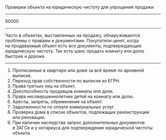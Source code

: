 Проверки объекта на&nbsp;юридическую чистоту для&nbsp;упрощения продажи

----

50000

----

Часто в&nbsp;объектах, выставленных на&nbsp;продажу, обнаруживаются проблемы с&nbsp;правами и&nbsp;документами. Покупатели ценят, когда на&nbsp;продаваемый объект есть все&nbsp;документы, подтверждающие юридическую чистоту. Так&nbsp;есть шанс продать комнату или&nbsp;долю быстрее и&nbsp;дороже.

----

1. Прописанные в&nbsp;квартире или&nbsp;доме за&nbsp;всё&nbsp;время по&nbsp;архивной выписке.
2. Переход прав собственности по&nbsp;выписке из&nbsp;ЕГРН.
3. Права третьих лиц на&nbsp;объект.
4. Дееспособность продавцов комнаты или&nbsp;доли.
5. Права несовершеннолетних детей на&nbsp;комнату или&nbsp;долю.
6. Аресты, запреты, обременения на&nbsp;объект.
7. Задолженности по&nbsp;оплате коммунальных услуг.
8. Проверка дома в&nbsp;списке объектов, подлежащих реконструкции или&nbsp;реновации.
9. При&nbsp;наличии наследства запрос дополнительных документов в&nbsp;ЗАГСе и&nbsp;у&nbsp;нотариуса для&nbsp;подтверждения юридической чистоты объекта.
